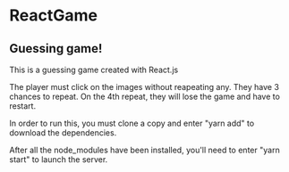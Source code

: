 # ReactGame

<h2> Guessing game!</h2>
<p>This is a guessing game created with React.js</p>
<p>The player must click on the images without reapeating any. They have 3 chances to repeat. On the 4th repeat, 
they will lose the game and have to restart.</p>

<p>In order to run this, you must clone a copy and enter "yarn add" to download the dependencies.</p>
<p>After all the node_modules have been installed, you'll need to enter "yarn start" to launch the server.</p>

